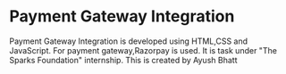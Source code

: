 # Payment Gateway Integration 
Payment Gateway Integration is developed using HTML,CSS and JavaScript. For payment gateway,Razorpay is used. It is task under "The Sparks Foundation" internship.
This is created by Ayush Bhatt

